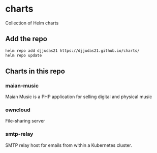 # charts
Collection of Helm charts

## Add the repo

```sh
helm repo add djjudas21 https://djjudas21.github.io/charts/
helm repo update
```

## Charts in this repo

### maian-music

Maian Music is a PHP application for selling digital and physical music

### owncloud

File-sharing server

### smtp-relay

SMTP relay host for emails from within a Kubernetes cluster.
